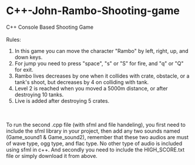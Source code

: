 # C++-John-Rambo-Shooting-game
C++ Console Based Shooting Game
<br>
<br>
Rules:
<br>
1. In this game you can move the character "Rambo" by left, right, up, and down keys.
2. For jump you need to press "space", "s" or "S" for fire, and "q" or "Q" for exit.
3. Rambo lives decreases by one when it collides with crate, obstacle, or a tank's shoot, but decreases by 4 on colliding with tank.
4. Level 2 is reached when you moved a 5000m distance, or after destroying 10 tanks.
5. Live is added after destroying 5 crates.
<br>
<br>
To run the second .cpp file (with sfml and file handeling), you first need to include the sfml library in your project, then add any two sounds named (Game_sound1 & Game_sound2), remember that these two audios are must of wave type, ogg type, and flac type. No other type of audio is included using sfml in c++. And secondly you need to include the HIGH_SCORE.txt file or simply download it from above.
<br>

